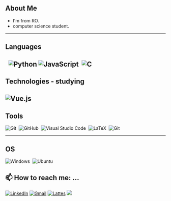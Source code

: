 ## About Me

* I'm from RO.
* computer science student. 


---

## Languages
&nbsp;
![Python](https://img.shields.io/badge/Python-3776AB?style=for-the-badge&logo=python&logoColor=white)
![JavaScript](https://img.shields.io/badge/JavaScript-323330?style=for-the-badge&logo=javascript&logoColor=F7DF1E)&nbsp;
![C](https://img.shields.io/badge/C-00599C?style=for-the-badge&logo=c&logoColor=white)&nbsp;
---

## Technologies - studying 

![Vue.js](https://img.shields.io/badge/Vue.js-35495E?style=for-the-badge&logo=vuedotjs&logoColor=4FC08D)&nbsp;
---

## Tools

![Git](https://img.shields.io/badge/-Git-202020?style=for-the-badge&logo=git)&nbsp;
![GitHub](https://img.shields.io/badge/GitHub-100000?style=for-the-badge&logo=github&logoColor=white)&nbsp;
![Visual Studio Code](https://img.shields.io/badge/-Visual%20Studio%20Code-202020?style=for-the-badge&logo=visual-studio-code&logoColor=007ACC)&nbsp;
![LaTeX](https://img.shields.io/badge/LaTeX-47A141?style=for-the-badge&logo=LaTeX&logoColor=white)&nbsp;
![Git](https://img.shields.io/badge/Made%20with-Jupyter-orange?style=for-the-badge&logo=Jupyter)&nbsp;


---
## OS
![Windows](https://img.shields.io/badge/Windows-0078D6?style=for-the-badge&logo=windows&logoColor=white)&nbsp;
![Ubuntu](https://img.shields.io/badge/Ubuntu-E95420?style=for-the-badge&logo=ubuntu&logoColor=white)&nbsp;


## 📫 How to reach me: …
[![LinkedIn](https://img.shields.io/badge/LinkedIn-0077B5?style=for-the-badge&logo=linkedin&logoColor=white)](https://www.linkedin.com/in/kamila-benevides/)
[![Gmail](https://img.shields.io/badge/Gmail-D14836?style=for-the-badge&logo=gmail&logoColor=white)](mailto:kab@ic.ufal.br)
[![Lattes](https://img.shields.io/badge/Lattes-202020?style=for-the-badge&Color=white)](http://lattes.cnpq.br/5667516041449066)
 <a href="https://discord.gg/MilaBenevides#3158" target="_blank"><img src="https://img.shields.io/badge/Discord-7289DA?style=for-the-badge&logo=discord&logoColor=white" target="_blank"></a> 
